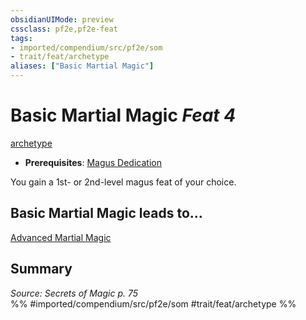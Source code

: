 ```yaml
---
obsidianUIMode: preview
cssclass: pf2e,pf2e-feat
tags:
- imported/compendium/src/pf2e/som
- trait/feat/archetype
aliases: ["Basic Martial Magic"]
---
```

# Basic Martial Magic  *Feat 4*  
[archetype](archetype.md)  

- **Prerequisites**: [Magus Dedication](magus-dedication-som.md)

You gain a 1st- or 2nd-level magus feat of your choice.

## Basic Martial Magic leads to...

[Advanced Martial Magic](advanced-martial-magic-som.md)

## Summary

*Source: Secrets of Magic p. 75*  
%% #imported/compendium/src/pf2e/som #trait/feat/archetype %%